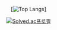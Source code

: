<div align="center">

[![Top Langs](https://github-readme-stats.vercel.app/api/top-langs/?username=JJPPH&layout=donut)]
  
[![Solved.ac프로필](http://mazassumnida.wtf/api/generate_badge?boj=wnvy301)](https://solved.ac/wnvy301)
  
</div>
